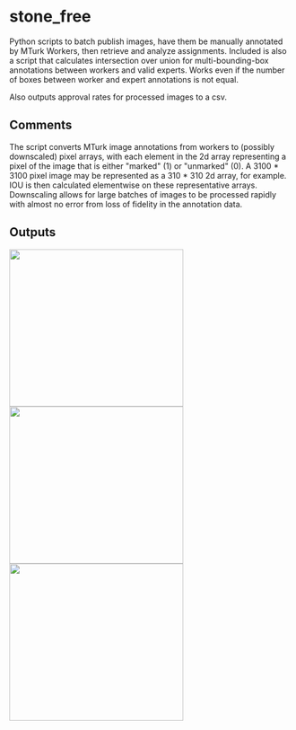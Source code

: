 # stone_free
Python scripts to batch publish images, have them be manually annotated by MTurk Workers, then retrieve and analyze assignments.
Included is also a script that calculates intersection over union for multi-bounding-box annotations between workers and valid experts. Works even if the number of boxes between worker and expert annotations is not equal.

Also outputs approval rates for processed images to a csv.

## Comments
The script converts MTurk image annotations from workers to (possibly downscaled) pixel arrays, with each element in the 2d array representing a pixel of the image that is either "marked" (1) or "unmarked" (0). A 3100 * 3100 pixel image may be represented as a 310 * 310 2d array, for example. IOU is then calculated elementwise on these representative arrays. Downscaling allows for large batches of images to be processed rapidly with almost no error from loss of fidelity in the annotation data.

## Outputs
<p float="left">
<img src="https://github.com/malyalar/stone_free/blob/master/worker_ex.png" width="310" height="280" />
<img src="https://github.com/malyalar/stone_free/blob/master/expert_ex.png" width="310" height="280" />
<img src="https://github.com/malyalar/stone_free/blob/master/intersect_ex.png" width="310" height="280" />
</p>


